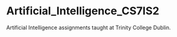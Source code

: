 # Artificial_Intelligence_CS7IS2
Artificial Intelligence assignments taught at Trinity College Dublin.

